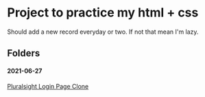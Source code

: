 # Project to practice my html + css

Should add a new record everyday or two. If not that mean I'm lazy.

## Folders

#### 2021-06-27

[Pluralsight Login Page Clone](https://www.youtube.com/watch?v=wIx1O5Y5EB4&list=PLgCTlR71eB4-ZGpajuh01zexg8f9Qd98z)

